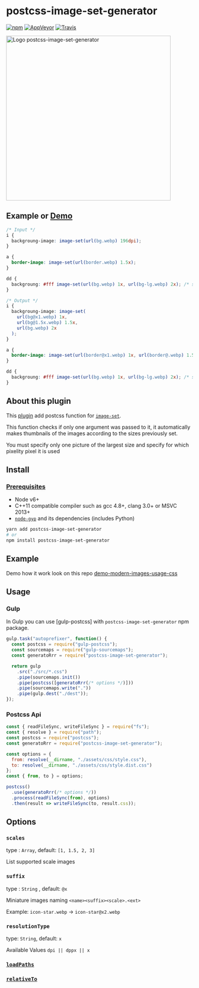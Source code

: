 # postcss-image-set-generator

[![npm](https://img.shields.io/npm/v/postcss-image-set-generator.svg)](https://www.npmjs.com/package/postcss-image-set-generator)
[![AppVeyor](https://img.shields.io/appveyor/ci/retyui/postcss-image-set-generator.svg?label=windows)](https://ci.appveyor.com/project/retyui/postcss-image-set-generator)
[![Travis](https://img.shields.io/travis/retyui/postcss-image-set-generator.svg?label=unix)](https://travis-ci.org/retyui/postcss-image-set-generator)

<img src="https://pp.userapi.com/c639816/v639816614/29dff/vPg0nxoXBBM.jpg" width="444" alt="Logo postcss-image-set-generator">

## Example or [Demo](https://github.com/retyui/demo-modern-images-usage-css)

```css
/* Input */
i {
  backgroung-image: image-set(url(bg.webp) 196dpi);
}

a {
  border-image: image-set(url(border.webp) 1.5x);
}

dd {
  backgroung: #fff image-set(url(bg.webp) 1x, url(bg-lg.webp) 2x); /* skiped */
}

/* Output */
i {
  backgroung-image: image-set(
    url(bg@x1.webp) 1x,
    url(bg@1.5x.webp) 1.5x,
    url(bg.webp) 2x
  );
}

a {
  border-image: image-set(url(border@x1.webp) 1x, url(border@.webp) 1.5x);
}

dd {
  backgroung: #fff image-set(url(bg.webp) 1x, url(bg-lg.webp) 2x); /* skiped */
}
```

## About this plugin

This [plugin](https://github.com/retyui/postcss-image-set-generator) add postcss function for [`image-set`](https://drafts.csswg.org/css-images-3/#image-set-notation).

This function checks if only one argument was passed to it, it automatically makes thumbnails of the images according to the sizes previously set.

You must specify only one picture of the largest size and specify for which pixelity pixel it is used

## Install

### [Prerequisites](http://sharp.dimens.io/en/stable/install/#prerequisites)

- Node v6+
- C++11 compatible compiler such as gcc 4.8+, clang 3.0+ or MSVC 2013+
- [`node-gyp`](https://github.com/nodejs/node-gyp#installation) and its dependencies (includes Python)

```bash
yarn add postcss-image-set-generator
# or
npm install postcss-image-set-generator
```

## Example

Demo how it work look on this repo [demo-modern-images-usage-css](https://github.com/retyui/demo-modern-images-usage-css)

## Usage

### Gulp

In Gulp you can use [gulp-postcss] with `postcss-image-set-generator` npm package.

```js
gulp.task("autoprefixer", function() {
  const postcss = require("gulp-postcss");
  const sourcemaps = require("gulp-sourcemaps");
  const generatoRrr = require("postcss-image-set-generator");

  return gulp
    .src("./src/*.css")
    .pipe(sourcemaps.init())
    .pipe(postcss([generatoRrr(/* options */)]))
    .pipe(sourcemaps.write("."))
    .pipe(gulp.dest("./dest"));
});
```

### Postcss Api

```js
const { readFileSync, writeFileSync } = require("fs");
const { resolve } = require("path");
const postcss = require("postcss");
const generatoRrr = require("postcss-image-set-generator");

const options = {
  from: resolve(__dirname, "./assets/css/style.css"),
  to: resolve(__dirname, "./assets/css/style.dist.css")
};
const { from, to } = options;

postcss()
  .use(generatoRrr(/* options */))
  .process(readFileSync(from), options)
  .then(result => writeFileSync(to, result.css));
```

## Options

### `scales`

type : `Array`, default: `[1, 1.5, 2, 3]`

List supported scale images

### `suffix`

type : `String` , default: `@x`

Miniature images naming `<name><suffix><scale>.<ext>`

Example: `icon-star.webp` -> `icon-star@x2.webp`

### `resolutionType`

type: `String`, default: `x`

Available Values `dpi || dppx || x`

### [`loadPaths`](https://github.com/borodean/assets#loadpaths)

### [`relativeTo`](https://github.com/borodean/assets#relativeto)
